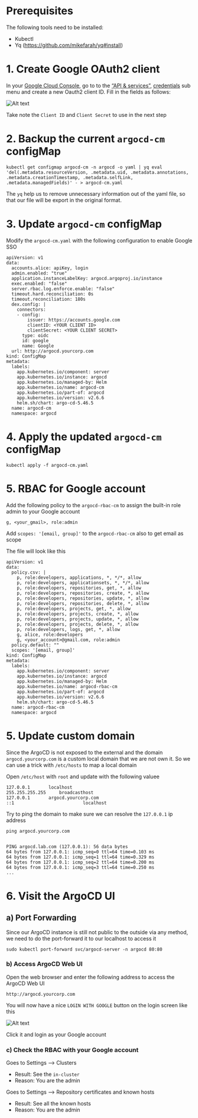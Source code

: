 # Prerequisites
The following tools need to be installed:
- Kubectl 
- Yq (https://github.com/mikefarah/yq#install)

# 1. Create Google OAuth2 client
In your [Google Cloud Console](https://console.cloud.google.com), go to to the [“API & services”](https://console.cloud.google.com/apis), [credentials](https://console.cloud.google.com/apis/credentials) sub menu and create a new Oauth2 client ID. Fill in the fields as follows:

![Alt text](image.png)


Take note the `Client ID` and `Client Secret` to use in the next step

# 2. Backup the current `argocd-cm` configMap
```
kubectl get configmap argocd-cm -n argocd -o yaml | yq eval 'del(.metadata.resourceVersion, .metadata.uid, .metadata.annotations, .metadata.creationTimestamp, .metadata.selfLink, .metadata.managedFields)' - > argocd-cm.yaml
```

The `yq` help us to remove unnecessary information out of the yaml file, so that our file will be export in the original format.

# 3. Update `argocd-cm` configMap
Modify the `argocd-cm.yaml` with the following configuration to enable Google SSO
```
apiVersion: v1
data:
  accounts.alice: apiKey, login
  admin.enabled: "true"
  application.instanceLabelKey: argocd.argoproj.io/instance
  exec.enabled: "false"
  server.rbac.log.enforce.enable: "false"
  timeout.hard.reconciliation: 0s
  timeout.reconciliation: 180s
  dex.config: |
    connectors:
    - config:
        issuer: https://accounts.google.com
        clientID: <YOUR CLIENT ID>
        clientSecret: <YOUR CLIENT SECRET>
      type: oidc
      id: google
      name: Google
  url: http://argocd.yourcorp.com
kind: ConfigMap
metadata:
  labels:
    app.kubernetes.io/component: server
    app.kubernetes.io/instance: argocd
    app.kubernetes.io/managed-by: Helm
    app.kubernetes.io/name: argocd-cm
    app.kubernetes.io/part-of: argocd
    app.kubernetes.io/version: v2.6.6
    helm.sh/chart: argo-cd-5.46.5
  name: argocd-cm
  namespace: argocd
```

# 4. Apply the updated `argocd-cm` configMap
```
kubectl apply -f argocd-cm.yaml
```

# 5. RBAC for Google account
Add the following policy to the `argocd-rbac-cm` to assign the built-in role admin to your Google account
```
g, <your_gmail>, role:admin
```

Add `scopes: '[email, group]'` to the `argocd-rbac-cm` also to get email as scope

The file will look like this
```
apiVersion: v1
data:
  policy.csv: |
    p, role:developers, applications, *, */*, allow
    p, role:developers, applicationsets, *, */*, allow
    p, role:developers, repositories, get, *, allow
    p, role:developers, repositories, create, *, allow
    p, role:developers, repositories, update, *, allow
    p, role:developers, repositories, delete, *, allow
    p, role:developers, projects, get, *, allow
    p, role:developers, projects, create, *, allow
    p, role:developers, projects, update, *, allow
    p, role:developers, projects, delete, *, allow
    p, role:developers, logs, get, *, allow
    g, alice, role:developers
    g, <your_account>@gmail.com, role:admin
  policy.default: ""
  scopes: '[email, group]'
kind: ConfigMap
metadata:
  labels:
    app.kubernetes.io/component: server
    app.kubernetes.io/instance: argocd
    app.kubernetes.io/managed-by: Helm
    app.kubernetes.io/name: argocd-rbac-cm
    app.kubernetes.io/part-of: argocd
    app.kubernetes.io/version: v2.6.6
    helm.sh/chart: argo-cd-5.46.5
  name: argocd-rbac-cm
  namespace: argocd
```

# 5. Update custom domain
Since the ArgoCD is not exposed to the external and the domain `argocd.yourcorp.com` is a custom local domain that we are not own it. So we can use a trick with `/etc/hosts` to map a local domain 

Open `/etc/host` with `root` and update with the following valuee
```
127.0.0.1		localhost
255.255.255.255		broadcasthost
127.0.0.1		argocd.yourcorp.com
::1                          localhost
```

Try to ping the domain to make sure we can resolve the `127.0.0.1` ip address
```
ping argocd.yourcorp.com


PING argocd.lab.com (127.0.0.1): 56 data bytes
64 bytes from 127.0.0.1: icmp_seq=0 ttl=64 time=0.103 ms
64 bytes from 127.0.0.1: icmp_seq=1 ttl=64 time=0.329 ms
64 bytes from 127.0.0.1: icmp_seq=2 ttl=64 time=0.200 ms
64 bytes from 127.0.0.1: icmp_seq=3 ttl=64 time=0.250 ms
...
```

# 6. Visit the ArgoCD UI
## a) Port Forwarding
Since our ArgoCD instance is still not public to the outside via any method, we need to do the port-forward it to our localhost to access it
```
sudo kubectl port-forward svc/argocd-server -n argocd 80:80
```

### b) Access ArgoCD Web UI
Open the web browser and enter the following address to access the ArgoCD Web UI
```
http://argocd.yourcorp.com
```

You will now have a nice `LOGIN WITH GOOGLE` button on the login screen like this

![Alt text](image-1.png)

Click it and login as your Google account

### c) Check the RBAC with your Google account
Goes to Settings --> Clusters
  - Result: See the `in-cluster`
  - Reason: You are the admin

Goes to Settings --> Repository certificates and known hosts
  - Result: See all the known hosts
  - Reason: You are the admin